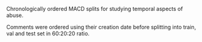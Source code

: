 Chronologically ordered MACD splits for studying temporal aspects of abuse. 

Comments were ordered using their creation date 
before splitting into train, val and test set in 60:20:20 ratio.
